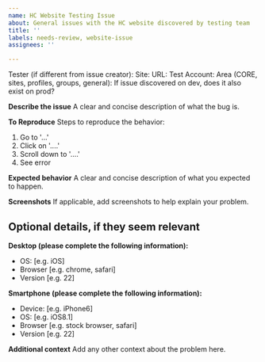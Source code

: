 ```yaml
---
name: HC Website Testing Issue
about: General issues with the HC website discovered by testing team
title: ''
labels: needs-review, website-issue
assignees: ''

---
```


Tester (if different from issue creator): 
Site: 
URL: 
Test Account: 
Area (CORE, sites, profiles, groups, general): 
If issue discovered on dev, does it also exist on prod? 

**Describe the issue**
A clear and concise description of what the bug is.

**To Reproduce**
Steps to reproduce the behavior:
1. Go to '...'
2. Click on '....'
3. Scroll down to '....'
4. See error

**Expected behavior**
A clear and concise description of what you expected to happen.

**Screenshots**
If applicable, add screenshots to help explain your problem.

## Optional details, if they seem relevant

**Desktop (please complete the following information):**
 - OS: [e.g. iOS]
 - Browser [e.g. chrome, safari]
 - Version [e.g. 22]

**Smartphone (please complete the following information):**
 - Device: [e.g. iPhone6]
 - OS: [e.g. iOS8.1]
 - Browser [e.g. stock browser, safari]
 - Version [e.g. 22]

**Additional context**
Add any other context about the problem here.
